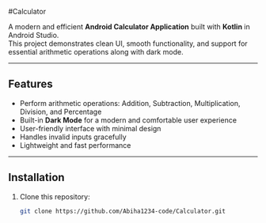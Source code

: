 #Calculator

A modern and efficient **Android Calculator Application** built with **Kotlin** in Android Studio.  
This project demonstrates clean UI, smooth functionality, and support for essential arithmetic operations along with dark mode.

---

## Features
- Perform arithmetic operations: Addition, Subtraction, Multiplication, Division, and Percentage
- Built-in **Dark Mode** for a modern and comfortable user experience
- User-friendly interface with minimal design
- Handles invalid inputs gracefully
- Lightweight and fast performance

---

## Installation
1. Clone this repository:
   ```bash
   git clone https://github.com/Abiha1234-code/Calculator.git
